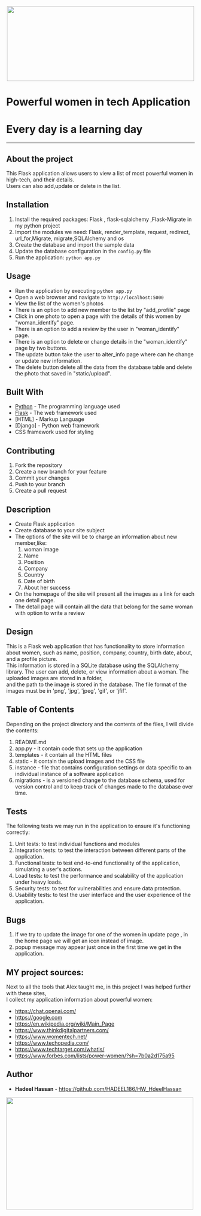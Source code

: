 <center>
<img src="C:\Users\97252\PycharmProjects\pythonProjectfinal\final_project\static\logo3.jpeg" width="500" height="200"></center>

# Powerful women in tech Application
# Every day is a learning day

---------------------------------------------------------------------------------------

## About the project 
This Flask application allows users to view a list of most powerful women in high-tech, and their details. <br>Users can also add,update or delete in the list.


## Installation

1. Install the required packages: Flask , flask-sqlalchemy ,Flask-Migrate in my python project
2. Import the modules we need: Flask, render_template, request, redirect, url_for,Migrate, migrate,SQLAlchemy and os
3. Create the database and import the sample data 
4. Update the database configuration in the `config.py` file
5. Run the application: `python app.py`

## Usage

- Run the application by executing `python app.py`
- Open a web browser and navigate to `http://localhost:5000`
- View the list of the women's photos 
- There is an option to add new member to the list by "add_profile" page
- Click in one photo to open a page with the details of this women by "woman_identify" page.
- There is an option to add a review by the user in "woman_identify" page.
- There is an option to delete or change details in the "woman_identify" page by two buttons.
- The update button take the user to alter_info page where can he change or update new information.
- The delete button delete all the data from the database table and delete the photo that saved in "static/upload". 


## Built With

- [Python](https://www.python.org/) - The programming language used
- [Flask](https://flask.palletsprojects.com/) - The web framework used
- [HTML] - Markup Language
- [Django] - Python web framework 
-  CSS framework used for styling

## Contributing

1. Fork the repository
2. Create a new branch for your feature
3. Commit your changes
4. Push to your branch
5. Create a pull request

## Description

- Create Flask application
- Create database to your site subject
- The options of the site will be to charge an information about new member,like:
  1. woman image
  2. Name
  3. Position
  4. Company
  5. Country
  6. Date of birth
  7. About her success
- On the homepage of the site will present all the images as a link for each one detail page.
- The detail page will contain all the data that belong for the same woman with option to write a review

## Design 

This is a Flask web application that has functionality to store information about women, such as name, position, company, country, birth date, about, and a profile picture.<br>
This information is stored in a SQLite database using the SQLAlchemy library. The user can add, delete, or view information about a woman.
The uploaded images are stored in a folder,<br>
and the path to the image is stored in the database. The file format of the images must be in 'png', 'jpg', 'jpeg', 'gif', or 'jfif'.

## Table of Contents
Depending on the  project directory and the contents of the files, I will divide the contents:
1. README.md 
2. app.py - it contain code that sets up the application
3. templates - it contain all the HTML files 
4. static - it contain the upload images and the CSS file
5. instance - file that contains configuration settings or data specific to an individual instance of a software application
6. migrations - is a versioned change to the database schema, used for version control and to keep track of changes made to the database over time.

## Tests

The following tests we may run in the application to ensure it's functioning correctly:
1. Unit tests: to test individual functions and modules
2. Integration tests: to test the interaction between different parts of the application.
3. Functional tests: to test end-to-end functionality of the application, simulating a user's actions.
4. Load tests: to test the performance and scalability of the application under heavy loads.
5. Security tests: to test for vulnerabilities and ensure data protection.
6. Usability tests: to test the user interface and the user experience of the application.

## Bugs

1. If we try to update the image for one of the women in update page , in the home page we will get an icon instead of image.
2. popup message may appear just once in the first time we get in the application.

## MY project sources:
Next to all the tools that Alex taught me, in this project I was helped further with
these sites,<br> I collect my application information about powerful women:
- https://chat.openai.com/
- https://google.com
- https://en.wikipedia.org/wiki/Main_Page
- https://www.thinkdigitalpartners.com/
- https://www.womentech.net/
- https://www.techopedia.com/
- https://www.techtarget.com/whatis/
- https://www.forbes.com/lists/power-women/?sh=7b0a2d175a95

## Author

- **Hadeel Hassan** - https://github.com/HADEEL186/HW_HdeelHassan


<img src="C:\Users\97252\PycharmProjects\pythonProjectfinal\final_project\static\logo2.png" width="500" height="300">